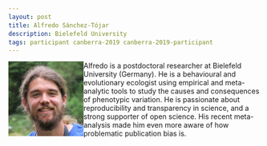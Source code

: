 ```yaml
---
layout: post
title: Alfredo Sánchez-Tójar
description: Bielefeld University
tags: participant canberra-2019 canberra-2019-participant
---
```

<img align="left" width="150" height="150" src="/assets/people/Sanchez-Tojar_Alfredo.jpg" alt="Alfredo Sánchez-Tójar"/>Alfredo is a postdoctoral researcher at Bielefeld University (Germany). He is a behavioural and evolutionary ecologist using empirical and meta-analytic tools to study the causes and consequences of phenotypic variation. He is passionate about reproducibility and transparency in science, and a strong supporter of open science. His recent meta-analysis made him even more aware of how problematic publication bias is.  

<a href="https://twitter.com/ASanchez_Tojar" title="Twitter" target="_blank"
rel="noopener">
  <i class="fa fa-twitter fa-2x" style="color:#4FB3A9"></i>
</a>&nbsp;
<a href="https://github.com/ASanchez-Tojar" title="GitHub" target="_blank" rel="noopener">
  <i class="fa fa-github fa-2x" style="color:#4FB3A9"></i>
</a>